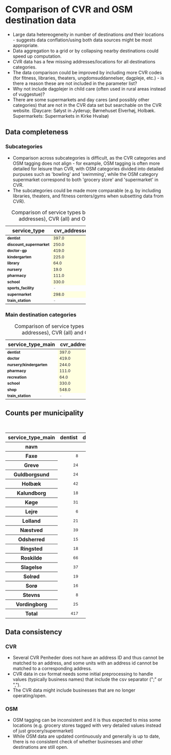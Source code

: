 # Comparison of CVR and OSM destination data

- Large data hetereogeneity in number of destinations *and* their locations - suggests data conflation/using both data sources might be most appropriate.
- Data aggregation to a grid or by collapsing nearby destinations could speed up computation.
- CVR data has a few missing addresses/locations for all destinations categories.
- The data comparison could be improved by including more CVR codes (for fitness, libraries, theaters, ungdomsuddannelser, dagpleje, etc.) - is there a reason these are not included in the parameter list?
- Why not include dagplejer in child care (often used in rural areas instead of vuggestue)?
- There are some supermarkets and day cares (and possibly other categories) that are not in the CVR data set but searchable on the CVR website.
(Daycare: Sølyst in Jyderup; Børnehuset Elverhøj, Holbæk. Supermarkets: Supermarkets in Kirke Hvalsø)

## Data completeness

### Subcategories

- Comparison across subcategories is difficult, as the CVR categories and OSM tagging does not align - for example, OSM tagging is often more detailed for leisure than CVR, with OSM categories divided into detailed purpuses such as 'bowling' and 'swimming', while the OSM category supermarket correspond to both 'grocery store' and 'supermarket' in CVR.
- The subcategories could be made more comparable (e.g. by including libraries, theaters, and fitness centers/gyms when subsetting data from CVR).

<style type="text/css">
#T_12e17 th {
  font-weight: bold;
}
#T_12e17 .col0 {
  font-weight: bold;
}
#T_12e17 .col0 {
  font-weight: bold;
}
#T_12e17_row0_col0, #T_12e17_row0_col3, #T_12e17_row1_col0, #T_12e17_row2_col0, #T_12e17_row2_col3, #T_12e17_row3_col0, #T_12e17_row3_col3, #T_12e17_row4_col0, #T_12e17_row4_col3, #T_12e17_row5_col0, #T_12e17_row5_col3, #T_12e17_row6_col0, #T_12e17_row6_col3, #T_12e17_row7_col0, #T_12e17_row8_col0, #T_12e17_row9_col0, #T_12e17_row10_col0 {
  text-align: left;
  font-size: 12px;
  width: 100px;
}
#T_12e17_row0_col1, #T_12e17_row0_col2, #T_12e17_row1_col1, #T_12e17_row1_col2, #T_12e17_row2_col1, #T_12e17_row2_col2, #T_12e17_row3_col1, #T_12e17_row3_col2, #T_12e17_row4_col1, #T_12e17_row4_col2, #T_12e17_row5_col1, #T_12e17_row5_col2, #T_12e17_row6_col1, #T_12e17_row6_col2 {
  background-color: yellow;
  background-color: lightyellow;
  text-align: left;
  font-size: 12px;
  width: 100px;
}
#T_12e17_row1_col3, #T_12e17_row8_col1, #T_12e17_row8_col2, #T_12e17_row10_col1, #T_12e17_row10_col2 {
  color: grey;
  text-align: left;
  font-size: 12px;
  width: 100px;
}
#T_12e17_row7_col1, #T_12e17_row7_col2, #T_12e17_row9_col1, #T_12e17_row9_col2 {
  background-color: lightyellow;
  text-align: left;
  font-size: 12px;
  width: 100px;
}
#T_12e17_row7_col3, #T_12e17_row8_col3, #T_12e17_row9_col3, #T_12e17_row10_col3 {
  background-color: yellow;
  text-align: left;
  font-size: 12px;
  width: 100px;
}
</style>
<table id="T_12e17" style="width: 50%; border-collapse: collapse;">
  <caption>Comparison of service types between CVR (w. addresses), CVR (all) and OSM data sets</caption>
  <thead>
    <tr>
      <th id="T_12e17_level0_col0" class="col_heading level0 col0" >service_type</th>
      <th id="T_12e17_level0_col1" class="col_heading level0 col1" >cvr_addresses</th>
      <th id="T_12e17_level0_col2" class="col_heading level0 col2" >cvr_all</th>
      <th id="T_12e17_level0_col3" class="col_heading level0 col3" >osm</th>
    </tr>
  </thead>
  <tbody>
    <tr>
      <td id="T_12e17_row0_col0" class="data row0 col0" >dentist</td>
      <td id="T_12e17_row0_col1" class="data row0 col1" >397.0</td>
      <td id="T_12e17_row0_col2" class="data row0 col2" >397.0</td>
      <td id="T_12e17_row0_col3" class="data row0 col3" >20.0</td>
    </tr>
    <tr>
      <td id="T_12e17_row1_col0" class="data row1 col0" >discount_supermarket</td>
      <td id="T_12e17_row1_col1" class="data row1 col1" >250.0</td>
      <td id="T_12e17_row1_col2" class="data row1 col2" >250.0</td>
      <td id="T_12e17_row1_col3" class="data row1 col3" >-</td>
    </tr>
    <tr>
      <td id="T_12e17_row2_col0" class="data row2 col0" >doctor-gp</td>
      <td id="T_12e17_row2_col1" class="data row2 col1" >419.0</td>
      <td id="T_12e17_row2_col2" class="data row2 col2" >419.0</td>
      <td id="T_12e17_row2_col3" class="data row2 col3" >41.0</td>
    </tr>
    <tr>
      <td id="T_12e17_row3_col0" class="data row3 col0" >kindergarten</td>
      <td id="T_12e17_row3_col1" class="data row3 col1" >225.0</td>
      <td id="T_12e17_row3_col2" class="data row3 col2" >225.0</td>
      <td id="T_12e17_row3_col3" class="data row3 col3" >152.0</td>
    </tr>
    <tr>
      <td id="T_12e17_row4_col0" class="data row4 col0" >library</td>
      <td id="T_12e17_row4_col1" class="data row4 col1" >64.0</td>
      <td id="T_12e17_row4_col2" class="data row4 col2" >64.0</td>
      <td id="T_12e17_row4_col3" class="data row4 col3" >48.0</td>
    </tr>
    <tr>
      <td id="T_12e17_row5_col0" class="data row5 col0" >nursery</td>
      <td id="T_12e17_row5_col1" class="data row5 col1" >19.0</td>
      <td id="T_12e17_row5_col2" class="data row5 col2" >19.0</td>
      <td id="T_12e17_row5_col3" class="data row5 col3" >11.0</td>
    </tr>
    <tr>
      <td id="T_12e17_row6_col0" class="data row6 col0" >pharmacy</td>
      <td id="T_12e17_row6_col1" class="data row6 col1" >111.0</td>
      <td id="T_12e17_row6_col2" class="data row6 col2" >111.0</td>
      <td id="T_12e17_row6_col3" class="data row6 col3" >76.0</td>
    </tr>
    <tr>
      <td id="T_12e17_row7_col0" class="data row7 col0" >school</td>
      <td id="T_12e17_row7_col1" class="data row7 col1" >330.0</td>
      <td id="T_12e17_row7_col2" class="data row7 col2" >330.0</td>
      <td id="T_12e17_row7_col3" class="data row7 col3" >362.0</td>
    </tr>
    <tr>
      <td id="T_12e17_row8_col0" class="data row8 col0" >sports_facility</td>
      <td id="T_12e17_row8_col1" class="data row8 col1" >-</td>
      <td id="T_12e17_row8_col2" class="data row8 col2" >-</td>
      <td id="T_12e17_row8_col3" class="data row8 col3" >89.0</td>
    </tr>
    <tr>
      <td id="T_12e17_row9_col0" class="data row9 col0" >supermarket</td>
      <td id="T_12e17_row9_col1" class="data row9 col1" >298.0</td>
      <td id="T_12e17_row9_col2" class="data row9 col2" >298.0</td>
      <td id="T_12e17_row9_col3" class="data row9 col3" >426.0</td>
    </tr>
    <tr>
      <td id="T_12e17_row10_col0" class="data row10 col0" >train_station</td>
      <td id="T_12e17_row10_col1" class="data row10 col1" >-</td>
      <td id="T_12e17_row10_col2" class="data row10 col2" >-</td>
      <td id="T_12e17_row10_col3" class="data row10 col3" >73.0</td>
    </tr>
  </tbody>
</table>



### Main destination categories

<style type="text/css">
#T_7c68a th {
  font-weight: bold;
}
#T_7c68a .col0 {
  font-weight: bold;
}
#T_7c68a .col0 {
  font-weight: bold;
}
#T_7c68a_row0_col0, #T_7c68a_row0_col3, #T_7c68a_row1_col0, #T_7c68a_row1_col3, #T_7c68a_row2_col0, #T_7c68a_row2_col3, #T_7c68a_row3_col0, #T_7c68a_row3_col3, #T_7c68a_row4_col0, #T_7c68a_row5_col0, #T_7c68a_row6_col0, #T_7c68a_row6_col3, #T_7c68a_row7_col0 {
  text-align: left;
  font-size: 12px;
  width: 100px;
}
#T_7c68a_row0_col1, #T_7c68a_row0_col2, #T_7c68a_row1_col1, #T_7c68a_row1_col2, #T_7c68a_row2_col1, #T_7c68a_row2_col2, #T_7c68a_row3_col1, #T_7c68a_row3_col2, #T_7c68a_row6_col1, #T_7c68a_row6_col2 {
  background-color: yellow;
  background-color: lightyellow;
  text-align: left;
  font-size: 12px;
  width: 100px;
}
#T_7c68a_row4_col1, #T_7c68a_row4_col2, #T_7c68a_row5_col1, #T_7c68a_row5_col2 {
  background-color: lightyellow;
  text-align: left;
  font-size: 12px;
  width: 100px;
}
#T_7c68a_row4_col3, #T_7c68a_row5_col3, #T_7c68a_row7_col3 {
  background-color: yellow;
  text-align: left;
  font-size: 12px;
  width: 100px;
}
#T_7c68a_row7_col1, #T_7c68a_row7_col2 {
  color: grey;
  text-align: left;
  font-size: 12px;
  width: 100px;
}
</style>
<table id="T_7c68a" style="width: 50%; border-collapse: collapse;">
  <caption>Comparison of service types between CVR (w. addresses), CVR (all) and OSM data sets</caption>
  <thead>
    <tr>
      <th id="T_7c68a_level0_col0" class="col_heading level0 col0" >service_type_main</th>
      <th id="T_7c68a_level0_col1" class="col_heading level0 col1" >cvr_addresses</th>
      <th id="T_7c68a_level0_col2" class="col_heading level0 col2" >cvr_all</th>
      <th id="T_7c68a_level0_col3" class="col_heading level0 col3" >osm</th>
    </tr>
  </thead>
  <tbody>
    <tr>
      <td id="T_7c68a_row0_col0" class="data row0 col0" >dentist</td>
      <td id="T_7c68a_row0_col1" class="data row0 col1" >397.0</td>
      <td id="T_7c68a_row0_col2" class="data row0 col2" >397.0</td>
      <td id="T_7c68a_row0_col3" class="data row0 col3" >20</td>
    </tr>
    <tr>
      <td id="T_7c68a_row1_col0" class="data row1 col0" >doctor</td>
      <td id="T_7c68a_row1_col1" class="data row1 col1" >419.0</td>
      <td id="T_7c68a_row1_col2" class="data row1 col2" >419.0</td>
      <td id="T_7c68a_row1_col3" class="data row1 col3" >41</td>
    </tr>
    <tr>
      <td id="T_7c68a_row2_col0" class="data row2 col0" >nursery/kindergarten</td>
      <td id="T_7c68a_row2_col1" class="data row2 col1" >244.0</td>
      <td id="T_7c68a_row2_col2" class="data row2 col2" >244.0</td>
      <td id="T_7c68a_row2_col3" class="data row2 col3" >163</td>
    </tr>
    <tr>
      <td id="T_7c68a_row3_col0" class="data row3 col0" >pharmacy</td>
      <td id="T_7c68a_row3_col1" class="data row3 col1" >111.0</td>
      <td id="T_7c68a_row3_col2" class="data row3 col2" >111.0</td>
      <td id="T_7c68a_row3_col3" class="data row3 col3" >76</td>
    </tr>
    <tr>
      <td id="T_7c68a_row4_col0" class="data row4 col0" >recreation</td>
      <td id="T_7c68a_row4_col1" class="data row4 col1" >64.0</td>
      <td id="T_7c68a_row4_col2" class="data row4 col2" >64.0</td>
      <td id="T_7c68a_row4_col3" class="data row4 col3" >137</td>
    </tr>
    <tr>
      <td id="T_7c68a_row5_col0" class="data row5 col0" >school</td>
      <td id="T_7c68a_row5_col1" class="data row5 col1" >330.0</td>
      <td id="T_7c68a_row5_col2" class="data row5 col2" >330.0</td>
      <td id="T_7c68a_row5_col3" class="data row5 col3" >362</td>
    </tr>
    <tr>
      <td id="T_7c68a_row6_col0" class="data row6 col0" >shop</td>
      <td id="T_7c68a_row6_col1" class="data row6 col1" >548.0</td>
      <td id="T_7c68a_row6_col2" class="data row6 col2" >548.0</td>
      <td id="T_7c68a_row6_col3" class="data row6 col3" >426</td>
    </tr>
    <tr>
      <td id="T_7c68a_row7_col0" class="data row7 col0" >train_station</td>
      <td id="T_7c68a_row7_col1" class="data row7 col1" >-</td>
      <td id="T_7c68a_row7_col2" class="data row7 col2" >-</td>
      <td id="T_7c68a_row7_col3" class="data row7 col3" >73</td>
    </tr>
  </tbody>
</table>

## Counts per municipality

<style type="text/css">
#T_d09fa th {
  font-weight: bold;
}
#T_d09fa_row0_col0, #T_d09fa_row0_col1, #T_d09fa_row0_col2, #T_d09fa_row0_col3, #T_d09fa_row0_col4, #T_d09fa_row0_col5, #T_d09fa_row0_col6, #T_d09fa_row0_col7, #T_d09fa_row1_col0, #T_d09fa_row1_col1, #T_d09fa_row1_col2, #T_d09fa_row1_col3, #T_d09fa_row1_col4, #T_d09fa_row1_col5, #T_d09fa_row1_col6, #T_d09fa_row1_col7, #T_d09fa_row2_col0, #T_d09fa_row2_col1, #T_d09fa_row2_col2, #T_d09fa_row2_col3, #T_d09fa_row2_col4, #T_d09fa_row2_col5, #T_d09fa_row2_col6, #T_d09fa_row2_col7, #T_d09fa_row3_col0, #T_d09fa_row3_col1, #T_d09fa_row3_col2, #T_d09fa_row3_col3, #T_d09fa_row3_col4, #T_d09fa_row3_col5, #T_d09fa_row3_col6, #T_d09fa_row3_col7, #T_d09fa_row4_col0, #T_d09fa_row4_col1, #T_d09fa_row4_col2, #T_d09fa_row4_col3, #T_d09fa_row4_col4, #T_d09fa_row4_col5, #T_d09fa_row4_col6, #T_d09fa_row4_col7, #T_d09fa_row5_col0, #T_d09fa_row5_col1, #T_d09fa_row5_col2, #T_d09fa_row5_col3, #T_d09fa_row5_col4, #T_d09fa_row5_col5, #T_d09fa_row5_col6, #T_d09fa_row5_col7, #T_d09fa_row6_col0, #T_d09fa_row6_col1, #T_d09fa_row6_col2, #T_d09fa_row6_col3, #T_d09fa_row6_col4, #T_d09fa_row6_col5, #T_d09fa_row6_col6, #T_d09fa_row6_col7, #T_d09fa_row7_col0, #T_d09fa_row7_col1, #T_d09fa_row7_col2, #T_d09fa_row7_col3, #T_d09fa_row7_col4, #T_d09fa_row7_col5, #T_d09fa_row7_col6, #T_d09fa_row7_col7, #T_d09fa_row8_col0, #T_d09fa_row8_col1, #T_d09fa_row8_col2, #T_d09fa_row8_col3, #T_d09fa_row8_col4, #T_d09fa_row8_col5, #T_d09fa_row8_col6, #T_d09fa_row8_col7, #T_d09fa_row9_col0, #T_d09fa_row9_col1, #T_d09fa_row9_col2, #T_d09fa_row9_col3, #T_d09fa_row9_col4, #T_d09fa_row9_col5, #T_d09fa_row9_col6, #T_d09fa_row9_col7, #T_d09fa_row10_col0, #T_d09fa_row10_col1, #T_d09fa_row10_col2, #T_d09fa_row10_col3, #T_d09fa_row10_col4, #T_d09fa_row10_col5, #T_d09fa_row10_col6, #T_d09fa_row10_col7, #T_d09fa_row11_col0, #T_d09fa_row11_col1, #T_d09fa_row11_col2, #T_d09fa_row11_col3, #T_d09fa_row11_col4, #T_d09fa_row11_col5, #T_d09fa_row11_col6, #T_d09fa_row11_col7, #T_d09fa_row12_col0, #T_d09fa_row12_col1, #T_d09fa_row12_col2, #T_d09fa_row12_col3, #T_d09fa_row12_col4, #T_d09fa_row12_col5, #T_d09fa_row12_col6, #T_d09fa_row12_col7, #T_d09fa_row13_col0, #T_d09fa_row13_col1, #T_d09fa_row13_col2, #T_d09fa_row13_col3, #T_d09fa_row13_col4, #T_d09fa_row13_col5, #T_d09fa_row13_col6, #T_d09fa_row13_col7, #T_d09fa_row14_col0, #T_d09fa_row14_col1, #T_d09fa_row14_col2, #T_d09fa_row14_col3, #T_d09fa_row14_col4, #T_d09fa_row14_col5, #T_d09fa_row14_col6, #T_d09fa_row14_col7, #T_d09fa_row15_col0, #T_d09fa_row15_col1, #T_d09fa_row15_col2, #T_d09fa_row15_col3, #T_d09fa_row15_col4, #T_d09fa_row15_col5, #T_d09fa_row15_col6, #T_d09fa_row15_col7, #T_d09fa_row16_col0, #T_d09fa_row16_col1, #T_d09fa_row16_col2, #T_d09fa_row16_col3, #T_d09fa_row16_col4, #T_d09fa_row16_col5, #T_d09fa_row16_col6, #T_d09fa_row16_col7, #T_d09fa_row17_col0, #T_d09fa_row17_col1, #T_d09fa_row17_col2, #T_d09fa_row17_col3, #T_d09fa_row17_col4, #T_d09fa_row17_col5, #T_d09fa_row17_col6, #T_d09fa_row17_col7 {
  text-align: right;
  font-size: 12px;
  width: 100px;
}
</style>
<table id="T_d09fa" style="width: 50%; border-collapse: collapse;">
  <caption>Municipal service counts</caption>
  <thead>
    <tr>
      <th class="index_name level0" >service_type_main</th>
      <th id="T_d09fa_level0_col0" class="col_heading level0 col0" >dentist</th>
      <th id="T_d09fa_level0_col1" class="col_heading level0 col1" >doctor</th>
      <th id="T_d09fa_level0_col2" class="col_heading level0 col2" >nursery/kindergarten</th>
      <th id="T_d09fa_level0_col3" class="col_heading level0 col3" >pharmacy</th>
      <th id="T_d09fa_level0_col4" class="col_heading level0 col4" >recreation</th>
      <th id="T_d09fa_level0_col5" class="col_heading level0 col5" >school</th>
      <th id="T_d09fa_level0_col6" class="col_heading level0 col6" >shop</th>
      <th id="T_d09fa_level0_col7" class="col_heading level0 col7" >train_station</th>
    </tr>
    <tr>
      <th class="index_name level0" >navn</th>
      <th class="blank col0" >&nbsp;</th>
      <th class="blank col1" >&nbsp;</th>
      <th class="blank col2" >&nbsp;</th>
      <th class="blank col3" >&nbsp;</th>
      <th class="blank col4" >&nbsp;</th>
      <th class="blank col5" >&nbsp;</th>
      <th class="blank col6" >&nbsp;</th>
      <th class="blank col7" >&nbsp;</th>
    </tr>
  </thead>
  <tbody>
    <tr>
      <th id="T_d09fa_level0_row0" class="row_heading level0 row0" >Faxe</th>
      <td id="T_d09fa_row0_col0" class="data row0 col0" >8</td>
      <td id="T_d09fa_row0_col1" class="data row0 col1" >21</td>
      <td id="T_d09fa_row0_col2" class="data row0 col2" >11</td>
      <td id="T_d09fa_row0_col3" class="data row0 col3" >5</td>
      <td id="T_d09fa_row0_col4" class="data row0 col4" >5</td>
      <td id="T_d09fa_row0_col5" class="data row0 col5" >33</td>
      <td id="T_d09fa_row0_col6" class="data row0 col6" >37</td>
      <td id="T_d09fa_row0_col7" class="data row0 col7" >4</td>
    </tr>
    <tr>
      <th id="T_d09fa_level0_row1" class="row_heading level0 row1" >Greve</th>
      <td id="T_d09fa_row1_col0" class="data row1 col0" >24</td>
      <td id="T_d09fa_row1_col1" class="data row1 col1" >30</td>
      <td id="T_d09fa_row1_col2" class="data row1 col2" >42</td>
      <td id="T_d09fa_row1_col3" class="data row1 col3" >8</td>
      <td id="T_d09fa_row1_col4" class="data row1 col4" >12</td>
      <td id="T_d09fa_row1_col5" class="data row1 col5" >37</td>
      <td id="T_d09fa_row1_col6" class="data row1 col6" >39</td>
      <td id="T_d09fa_row1_col7" class="data row1 col7" >2</td>
    </tr>
    <tr>
      <th id="T_d09fa_level0_row2" class="row_heading level0 row2" >Guldborgsund</th>
      <td id="T_d09fa_row2_col0" class="data row2 col0" >24</td>
      <td id="T_d09fa_row2_col1" class="data row2 col1" >33</td>
      <td id="T_d09fa_row2_col2" class="data row2 col2" >31</td>
      <td id="T_d09fa_row2_col3" class="data row2 col3" >16</td>
      <td id="T_d09fa_row2_col4" class="data row2 col4" >26</td>
      <td id="T_d09fa_row2_col5" class="data row2 col5" >39</td>
      <td id="T_d09fa_row2_col6" class="data row2 col6" >91</td>
      <td id="T_d09fa_row2_col7" class="data row2 col7" >6</td>
    </tr>
    <tr>
      <th id="T_d09fa_level0_row3" class="row_heading level0 row3" >Holbæk</th>
      <td id="T_d09fa_row3_col0" class="data row3 col0" >42</td>
      <td id="T_d09fa_row3_col1" class="data row3 col1" >31</td>
      <td id="T_d09fa_row3_col2" class="data row3 col2" >21</td>
      <td id="T_d09fa_row3_col3" class="data row3 col3" >17</td>
      <td id="T_d09fa_row3_col4" class="data row3 col4" >18</td>
      <td id="T_d09fa_row3_col5" class="data row3 col5" >65</td>
      <td id="T_d09fa_row3_col6" class="data row3 col6" >93</td>
      <td id="T_d09fa_row3_col7" class="data row3 col7" >10</td>
    </tr>
    <tr>
      <th id="T_d09fa_level0_row4" class="row_heading level0 row4" >Kalundborg</th>
      <td id="T_d09fa_row4_col0" class="data row4 col0" >18</td>
      <td id="T_d09fa_row4_col1" class="data row4 col1" >20</td>
      <td id="T_d09fa_row4_col2" class="data row4 col2" >36</td>
      <td id="T_d09fa_row4_col3" class="data row4 col3" >13</td>
      <td id="T_d09fa_row4_col4" class="data row4 col4" >14</td>
      <td id="T_d09fa_row4_col5" class="data row4 col5" >59</td>
      <td id="T_d09fa_row4_col6" class="data row4 col6" >60</td>
      <td id="T_d09fa_row4_col7" class="data row4 col7" >3</td>
    </tr>
    <tr>
      <th id="T_d09fa_level0_row5" class="row_heading level0 row5" >Køge</th>
      <td id="T_d09fa_row5_col0" class="data row5 col0" >31</td>
      <td id="T_d09fa_row5_col1" class="data row5 col1" >39</td>
      <td id="T_d09fa_row5_col2" class="data row5 col2" >30</td>
      <td id="T_d09fa_row5_col3" class="data row5 col3" >21</td>
      <td id="T_d09fa_row5_col4" class="data row5 col4" >14</td>
      <td id="T_d09fa_row5_col5" class="data row5 col5" >43</td>
      <td id="T_d09fa_row5_col6" class="data row5 col6" >66</td>
      <td id="T_d09fa_row5_col7" class="data row5 col7" >8</td>
    </tr>
    <tr>
      <th id="T_d09fa_level0_row6" class="row_heading level0 row6" >Lejre</th>
      <td id="T_d09fa_row6_col0" class="data row6 col0" >6</td>
      <td id="T_d09fa_row6_col1" class="data row6 col1" >11</td>
      <td id="T_d09fa_row6_col2" class="data row6 col2" >20</td>
      <td id="T_d09fa_row6_col3" class="data row6 col3" >2</td>
      <td id="T_d09fa_row6_col4" class="data row6 col4" >10</td>
      <td id="T_d09fa_row6_col5" class="data row6 col5" >24</td>
      <td id="T_d09fa_row6_col6" class="data row6 col6" >27</td>
      <td id="T_d09fa_row6_col7" class="data row6 col7" >2</td>
    </tr>
    <tr>
      <th id="T_d09fa_level0_row7" class="row_heading level0 row7" >Lolland</th>
      <td id="T_d09fa_row7_col0" class="data row7 col0" >21</td>
      <td id="T_d09fa_row7_col1" class="data row7 col1" >20</td>
      <td id="T_d09fa_row7_col2" class="data row7 col2" >13</td>
      <td id="T_d09fa_row7_col3" class="data row7 col3" >14</td>
      <td id="T_d09fa_row7_col4" class="data row7 col4" >12</td>
      <td id="T_d09fa_row7_col5" class="data row7 col5" >34</td>
      <td id="T_d09fa_row7_col6" class="data row7 col6" >60</td>
      <td id="T_d09fa_row7_col7" class="data row7 col7" >6</td>
    </tr>
    <tr>
      <th id="T_d09fa_level0_row8" class="row_heading level0 row8" >Næstved</th>
      <td id="T_d09fa_row8_col0" class="data row8 col0" >39</td>
      <td id="T_d09fa_row8_col1" class="data row8 col1" >39</td>
      <td id="T_d09fa_row8_col2" class="data row8 col2" >35</td>
      <td id="T_d09fa_row8_col3" class="data row8 col3" >14</td>
      <td id="T_d09fa_row8_col4" class="data row8 col4" >11</td>
      <td id="T_d09fa_row8_col5" class="data row8 col5" >70</td>
      <td id="T_d09fa_row8_col6" class="data row8 col6" >87</td>
      <td id="T_d09fa_row8_col7" class="data row8 col7" >3</td>
    </tr>
    <tr>
      <th id="T_d09fa_level0_row9" class="row_heading level0 row9" >Odsherred</th>
      <td id="T_d09fa_row9_col0" class="data row9 col0" >15</td>
      <td id="T_d09fa_row9_col1" class="data row9 col1" >16</td>
      <td id="T_d09fa_row9_col2" class="data row9 col2" >10</td>
      <td id="T_d09fa_row9_col3" class="data row9 col3" >7</td>
      <td id="T_d09fa_row9_col4" class="data row9 col4" >10</td>
      <td id="T_d09fa_row9_col5" class="data row9 col5" >37</td>
      <td id="T_d09fa_row9_col6" class="data row9 col6" >50</td>
      <td id="T_d09fa_row9_col7" class="data row9 col7" >8</td>
    </tr>
    <tr>
      <th id="T_d09fa_level0_row10" class="row_heading level0 row10" >Ringsted</th>
      <td id="T_d09fa_row10_col0" class="data row10 col0" >18</td>
      <td id="T_d09fa_row10_col1" class="data row10 col1" >11</td>
      <td id="T_d09fa_row10_col2" class="data row10 col2" >17</td>
      <td id="T_d09fa_row10_col3" class="data row10 col3" >7</td>
      <td id="T_d09fa_row10_col4" class="data row10 col4" >5</td>
      <td id="T_d09fa_row10_col5" class="data row10 col5" >27</td>
      <td id="T_d09fa_row10_col6" class="data row10 col6" >41</td>
      <td id="T_d09fa_row10_col7" class="data row10 col7" >1</td>
    </tr>
    <tr>
      <th id="T_d09fa_level0_row11" class="row_heading level0 row11" >Roskilde</th>
      <td id="T_d09fa_row11_col0" class="data row11 col0" >66</td>
      <td id="T_d09fa_row11_col1" class="data row11 col1" >72</td>
      <td id="T_d09fa_row11_col2" class="data row11 col2" >53</td>
      <td id="T_d09fa_row11_col3" class="data row11 col3" >21</td>
      <td id="T_d09fa_row11_col4" class="data row11 col4" >23</td>
      <td id="T_d09fa_row11_col5" class="data row11 col5" >69</td>
      <td id="T_d09fa_row11_col6" class="data row11 col6" >88</td>
      <td id="T_d09fa_row11_col7" class="data row11 col7" >4</td>
    </tr>
    <tr>
      <th id="T_d09fa_level0_row12" class="row_heading level0 row12" >Slagelse</th>
      <td id="T_d09fa_row12_col0" class="data row12 col0" >37</td>
      <td id="T_d09fa_row12_col1" class="data row12 col1" >41</td>
      <td id="T_d09fa_row12_col2" class="data row12 col2" >28</td>
      <td id="T_d09fa_row12_col3" class="data row12 col3" >13</td>
      <td id="T_d09fa_row12_col4" class="data row12 col4" >13</td>
      <td id="T_d09fa_row12_col5" class="data row12 col5" >65</td>
      <td id="T_d09fa_row12_col6" class="data row12 col6" >95</td>
      <td id="T_d09fa_row12_col7" class="data row12 col7" >2</td>
    </tr>
    <tr>
      <th id="T_d09fa_level0_row13" class="row_heading level0 row13" >Solrød</th>
      <td id="T_d09fa_row13_col0" class="data row13 col0" >19</td>
      <td id="T_d09fa_row13_col1" class="data row13 col1" >21</td>
      <td id="T_d09fa_row13_col2" class="data row13 col2" >22</td>
      <td id="T_d09fa_row13_col3" class="data row13 col3" >3</td>
      <td id="T_d09fa_row13_col4" class="data row13 col4" >2</td>
      <td id="T_d09fa_row13_col5" class="data row13 col5" >11</td>
      <td id="T_d09fa_row13_col6" class="data row13 col6" >17</td>
      <td id="T_d09fa_row13_col7" class="data row13 col7" >2</td>
    </tr>
    <tr>
      <th id="T_d09fa_level0_row14" class="row_heading level0 row14" >Sorø</th>
      <td id="T_d09fa_row14_col0" class="data row14 col0" >16</td>
      <td id="T_d09fa_row14_col1" class="data row14 col1" >16</td>
      <td id="T_d09fa_row14_col2" class="data row14 col2" >10</td>
      <td id="T_d09fa_row14_col3" class="data row14 col3" >9</td>
      <td id="T_d09fa_row14_col4" class="data row14 col4" >6</td>
      <td id="T_d09fa_row14_col5" class="data row14 col5" >19</td>
      <td id="T_d09fa_row14_col6" class="data row14 col6" >36</td>
      <td id="T_d09fa_row14_col7" class="data row14 col7" >5</td>
    </tr>
    <tr>
      <th id="T_d09fa_level0_row15" class="row_heading level0 row15" >Stevns</th>
      <td id="T_d09fa_row15_col0" class="data row15 col0" >8</td>
      <td id="T_d09fa_row15_col1" class="data row15 col1" >11</td>
      <td id="T_d09fa_row15_col2" class="data row15 col2" >7</td>
      <td id="T_d09fa_row15_col3" class="data row15 col3" >5</td>
      <td id="T_d09fa_row15_col4" class="data row15 col4" >6</td>
      <td id="T_d09fa_row15_col5" class="data row15 col5" >12</td>
      <td id="T_d09fa_row15_col6" class="data row15 col6" >23</td>
      <td id="T_d09fa_row15_col7" class="data row15 col7" >5</td>
    </tr>
    <tr>
      <th id="T_d09fa_level0_row16" class="row_heading level0 row16" >Vordingborg</th>
      <td id="T_d09fa_row16_col0" class="data row16 col0" >25</td>
      <td id="T_d09fa_row16_col1" class="data row16 col1" >28</td>
      <td id="T_d09fa_row16_col2" class="data row16 col2" >21</td>
      <td id="T_d09fa_row16_col3" class="data row16 col3" >12</td>
      <td id="T_d09fa_row16_col4" class="data row16 col4" >14</td>
      <td id="T_d09fa_row16_col5" class="data row16 col5" >48</td>
      <td id="T_d09fa_row16_col6" class="data row16 col6" >64</td>
      <td id="T_d09fa_row16_col7" class="data row16 col7" >2</td>
    </tr>
    <tr>
      <th id="T_d09fa_level0_row17" class="row_heading level0 row17" >Total</th>
      <td id="T_d09fa_row17_col0" class="data row17 col0" >417</td>
      <td id="T_d09fa_row17_col1" class="data row17 col1" >460</td>
      <td id="T_d09fa_row17_col2" class="data row17 col2" >407</td>
      <td id="T_d09fa_row17_col3" class="data row17 col3" >187</td>
      <td id="T_d09fa_row17_col4" class="data row17 col4" >201</td>
      <td id="T_d09fa_row17_col5" class="data row17 col5" >692</td>
      <td id="T_d09fa_row17_col6" class="data row17 col6" >974</td>
      <td id="T_d09fa_row17_col7" class="data row17 col7" >73</td>
    </tr>
  </tbody>
</table>


## Data consistency

### CVR

- Several CVR Penheder does not have an address ID and thus cannot be matched to an address, and some units with an address id cannot be matched to a corresponding address.
- CVR data in csv format needs some initial preprocessing to handle values (typically business names) that include the csv separator (";" or ",").
- The CVR data might include businesses that are no longer operating/open.


### OSM

- OSM tagging can be inconsistent and it is thus expected to miss some locations (e.g. grocery stores tagged with very detailed values instead of just grocery/supermarket)
- While OSM data are updated continuously and generally is up to date, there is no consistent check of whether businesses and other destinations are still open. 
